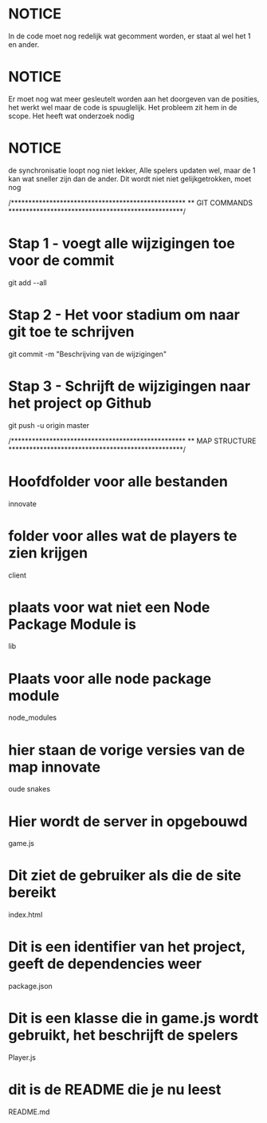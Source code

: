 # NOTICE
In de code moet nog redelijk wat gecomment worden,
er staat al wel het 1 en ander.

# NOTICE
Er moet nog wat meer gesleutelt worden aan het
doorgeven van de posities, het werkt wel
maar de code is spuuglelijk.
Het probleem zit hem in de scope. Het heeft wat onderzoek nodig

# NOTICE
de synchronisatie loopt nog niet lekker, 
Alle spelers updaten wel, maar de 1 kan wat sneller zijn dan de ander.
Dit wordt niet niet gelijkgetrokken, moet nog

/**************************************************
** GIT COMMANDS
**************************************************/
# Stap 1 - voegt alle wijzigingen toe voor de commit
git add --all                                       

# Stap 2 - Het voor stadium om naar git toe te schrijven
git commit -m "Beschrijving van de wijzigingen"  

# Stap 3 - Schrijft de wijzigingen naar het project op Github
git push -u origin master                           
     
     
/**************************************************
** MAP STRUCTURE
**************************************************/
# Hoofdfolder voor alle bestanden
innovate

# folder voor alles wat de players te zien krijgen
client

# plaats voor wat niet een Node Package Module is
lib

# Plaats voor alle node package module 
node_modules

# hier staan de vorige versies van de map innovate
oude snakes


# Hier wordt de server in opgebouwd
game.js

# Dit ziet de gebruiker als die de site bereikt
index.html

# Dit is een identifier van het project, geeft de dependencies weer
package.json

# Dit is een klasse die in game.js wordt gebruikt, het beschrijft de spelers
Player.js

# dit is de README die je nu leest
README.md
